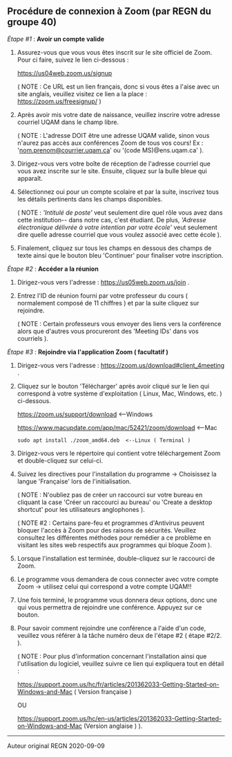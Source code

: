 ## Procédure de connexion à Zoom (par REGN du groupe 40)

*Étape #1* : **Avoir un compte valide** 

1. Assurez-vous que vous vous êtes inscrit sur le site officiel de Zoom. Pour ci faire,  suivez le lien ci-dessous :

   https://us04web.zoom.us/signup
   
   ( NOTE : Ce URL est un lien français, donc si vous êtes a l'aise avec un site anglais, veuillez visitez 
   ce lien a la place : https://zoom.us/freesignup/  )
   
2. Après avoir mis votre date de naissance, veuillez inscrire votre adresse courriel UQAM dans le champ libre.

   ( NOTE : L'adresse DOIT être une adresse UQAM valide, sinon vous n'aurez pas accès aux conférences Zoom 
   de tous vos cours! Ex : 'nom.prenom@courrier.uqam.ca' ou '(code MS)@ens.uqam.ca' ).

3. Dirigez-vous vers votre boîte de réception de l'adresse courriel que vous avez inscrite sur le site. Ensuite,
cliquez sur la bulle bleue qui apparaît. 

4. Sélectionnez oui pour un compte scolaire et par la suite, inscrivez tous les détails pertinents dans les champs disponibles.

   ( NOTE : *'Intitulé de poste'* veut seulement dire quel rôle vous avez dans cette institution-- dans notre cas, c'est étudiant.
   De plus, *'Adresse électronique délivrée à votre intention par votre école'* veut seulement dire quelle adresse courriel
   que vous voulez associé avec cette école ).

5. Finalement, cliquez sur tous les champs en dessous des champs de texte ainsi que le bouton bleu 'Continuer' pour
finaliser votre inscription.


*Étape #2* : **Accéder a la réunion**

1.  Dirigez-vous vers l'adresse : https://us05web.zoom.us/join .

2. Entrez l'ID de réunion fourni par votre professeur du cours ( normalement composé de 11 chiffres ) et par la suite cliquez sur rejoindre.

   ( NOTE : Certain professeurs vous envoyer des liens vers la conférence alors que d'autres vous procureront des 'Meeting IDs' dans vos courriels ).

   

*Étape #3* : **Rejoindre via l'application Zoom ( facultatif )**

1. Dirigez-vous vers l'adresse : https://zoom.us/download#client_4meeting .

2. Cliquez sur le bouton 'Télécharger'  après avoir cliqué sur le lien qui correspond à votre système d'exploitation ( Linux, Mac, Windows, etc. ) ci-dessous.

   https://zoom.us/support/download  <--Windows

   https://www.macupdate.com/app/mac/52421/zoom/download <--Mac

   ```
   sudo apt install ./zoom_amd64.deb  <--Linux ( Terminal )
   ```

    

3. Dirigez-vous vers le répertoire qui contient votre téléchargement Zoom et double-cliquez sur celui-ci. 

4. Suivez les directives pour l'installation du programme -> Choisissez la langue 'Française' lors de l'initialisation.

   ( NOTE : N'oubliez pas de créer un raccourci sur votre bureau en cliquant la case 'Créer un raccourci au bureau' ou 'Create a desktop shortcut' pour les utilisateurs anglophones ).

   ( NOTE #2 : Certains pare-feu et programmes d'Antivirus peuvent bloquer l'accès à Zoom pour des raisons de sécurités. Veuillez consultez les différentes méthodes pour remédier a ce problème en visitant les sites web respectifs aux programmes qui bloque Zoom  ).

5. Lorsque l'installation est terminée, double-cliquez sur le raccourci de Zoom.

6. Le programme vous demandera de cous connecter avec votre compte Zoom -> utilisez celui qui correspond a votre compte UQAM!!

7. Une fois terminé, le programme vous donnera deux options, donc une qui vous permettra de rejoindre une conférence. Appuyez sur ce bouton.

8. Pour savoir comment rejoindre une conférence a l'aide d'un code, veuillez vous référer à la tâche numéro deux de l'étape #2 ( étape #2/2. ).

   ( NOTE : Pour plus d'information concernant l'installation ainsi que l'utilisation du logiciel, veuillez suivre ce lien qui expliquera tout en détail :

    https://support.zoom.us/hc/fr/articles/201362033-Getting-Started-on-Windows-and-Mac ( Version française ) 

   OU

    https://support.zoom.us/hc/en-us/articles/201362033-Getting-Started-on-Windows-and-Mac (Version anglaise ) ).

---
Auteur original REGN 2020-09-09

